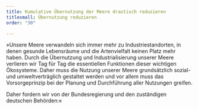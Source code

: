 ```yaml
---
title: Kumulative Übernutzung der Meere drastisch reduzieren
titlesmall: Übernutzung reduzieren
order: "30"

---
```

»Unsere Meere verwandeln sich immer mehr zu Industriestandorten, in denen gesunde Lebensräume und die Artenvielfalt keinen Platz mehr haben. Durch die Übernutzung und Industrialisierung unserer Meere verlieren wir Tag für Tag die essentiellen Funktionen dieser wichtigen Ökosysteme. Daher muss die Nutzung unserer Meere grundsätzlich sozial- und umweltverträglich gestaltet werden und vor allem muss das Vorsorgeprinzip bei der Planung und Durchführung aller Nutzungen greifen.

Daher fordern wir von der Bundesregierung und den zuständigen deutschen Behörden:«